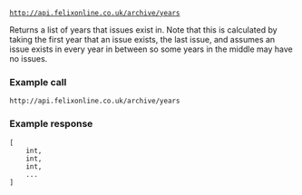 <code>http://api.felixonline.co.uk/archive/years</code>

Returns a list of years that issues exist in. Note that this is calculated by taking the first year that an issue exists, the last issue, and assumes an issue exists in every year in between so some years in the middle may have no issues.

### Example call
`http://api.felixonline.co.uk/archive/years`

### Example response
    [
        int,
        int,
        int,
        ...
    ]
